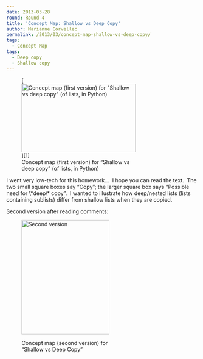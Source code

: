 ```yaml
---
date: 2013-03-28
round: Round 4
title: 'Concept Map: Shallow vs Deep Copy'
author: Marianne Corvellec
permalink: /2013/03/concept-map-shallow-vs-deep-copy/
tags:
  - Concept Map
tags:
  - Deep copy
  - Shallow copy
---
```

<figure id="attachment_1979" style="width: 300px;" class="wp-caption aligncenter">[<img class="size-medium wp-image-1979" alt="Concept map (first version) for &quot;Shallow vs deep copy&quot; (of lists, in Python)" src="/training-course/uploads/2013/03/shallow-deep-copy-concept-map-300x180.png" width="300" height="180" />][1]<figcaption class="wp-caption-text">Concept map (first version) for &#8220;Shallow vs deep copy&#8221; (of lists, in Python)</figcaption></figure> 
I went very low-tech for this homework&#8230;  I hope you can read the text.  The two small square boxes say &#8220;Copy&#8221;; the larger square box says &#8220;Possible need for \*deep\* copy&#8221;.  I wanted to illustrate how deep/nested lists (lists containing sublists) differ from shallow lists when they are copied.

Second version after reading comments:<figure id="attachment_2065" style="width: 231px;" class="wp-caption aligncenter">

[<img class="size-medium wp-image-2065" alt="Second version" src="/training-course/uploads/2013/03/shallow-deep-copy-concept-map-2-231x300.png" width="231" height="300" />][2]<figcaption class="wp-caption-text">Concept map (second version) for &#8220;Shallow vs Deep Copy&#8221;</figcaption></figure>

 [1]: /training-course/uploads/2013/03/shallow-deep-copy-concept-map.png
 [2]: /training-course/uploads/2013/03/shallow-deep-copy-concept-map-2.png
